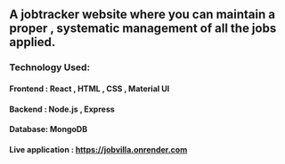 ## A jobtracker website where you can maintain a proper , systematic management of all the jobs applied. 

### Technology Used:
#### Frontend : React , HTML , CSS , Material UI
#### Backend : Node.js , Express 
#### Database: MongoDB

#### Live application : https://jobvilla.onrender.com
